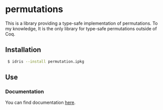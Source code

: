 # permutations

This is a library providing a type-safe implementation of permutations.
To my knowledge, It is the only library for type-safe permutations outside of
Coq.

## Installation

```bash
 $ idris --install permutation.ipkg
```

## Use

### Documentation

You can find documentation
[here](https://vmchale.github.io/permutation/index.html).
